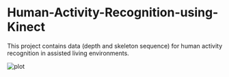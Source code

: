 # Human-Activity-Recognition-using-Kinect

This project contains data (depth and skeleton sequence) for human activity recognition in assisted living environments.

![plot](.Human-Activity-Recognition-using-Kinect/kinect_data.png)
